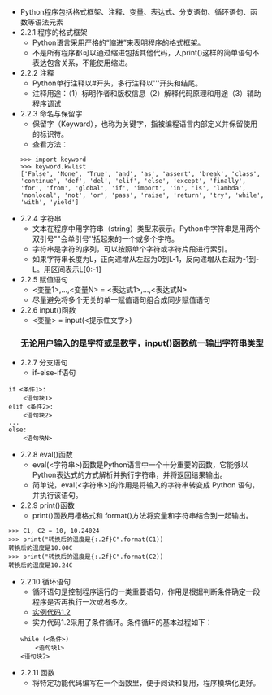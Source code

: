 - Python程序包括格式框架、注释、变量、表达式、分支语句、循环语句、函数等语法元素
- 2.2.1 程序的格式框架
  - Python语言采用严格的“缩进”来表明程序的格式框架。
  - 不是所有程序都可以通过缩进包括其他代码，入print()这样的简单语句不表达包含关系，不能使用缩进。
- 2.2.2 注释
  - Python单行注释以#开头，多行注释以'''开头和结尾。
  - 注释用途：（1）标明作者和版权信息（2）解释代码原理和用途（3）辅助程序调试
- 2.2.3 命名与保留字
  - 保留字（Keyward），也称为关键字，指被编程语言内部定义并保留使用的标识符。
  - 查看方法：
  ```
  >>> import keyword
  >>> keyword.kwlist
  ['False', 'None', 'True', 'and', 'as', 'assert', 'break', 'class', 'continue', 'def', 'del', 'elif', 'else', 'except', 'finally', 'for', 'from', 'global', 'if', 'import', 'in', 'is', 'lambda', 'nonlocal', 'not', 'or', 'pass', 'raise', 'return', 'try', 'while', 'with', 'yield']
  ```
- 2.2.4 字符串
  - 文本在程序中用字符串（string）类型来表示。Python中字符串是用两个双引号""会单引号''括起来的一个或多个字符。
  - 字符串是字符的序列，可以按照单个字符或字符片段进行索引。
  - 如果字符串长度为L，正向递增从左起为0到L-1，反向递增从右起为-1到-L。用区间表示L[0:-1]
- 2.2.5 赋值语句
  - <变量1>,...,<变量N> = <表达式1>,...,<表达式N>
  - 尽量避免将多个无关的单一赋值语句组合成同步赋值语句
- 2.2.6 input()函数
  - <变量> = input(<提示性文字>)
   ### 无论用户输入的是字符或是数字，input()函数统一输出字符串类型
- 2.2.7 分支语句
  - if-else-if语句
```
if <条件1>:
    <语句块1>
elif <条件2>:
    <语句块2>
...
else:
    <语句块N>
```
- 2.2.8 eval()函数
  - eval(<字符串>)函数是Python语言中一个十分重要的函数，它能够以Python表达式的方式解析并执行字符串，并将返回结果输出。
  - 简单说，eval(<字符串>)的作用是将输入的字符串转变成 Python 语句，并执行该语句。
- 2.2.9 print()函数
  - print()函数用槽格式和 format()方法将变量和字符串结合到一起输出。
```
>>> C1, C2 = 10, 10.24024
>>> print("转换后的温度是{:.2f}C".format(C1))
转换后的温度是10.00C
>>> print("转换后的温度是{:.2f}C".format(C2))
转换后的温度是10.24C

```
- 2.2.10 循环语句
  - 循环语句是控制程序运行的一类重要语句，作用是根据判断条件确定一段程序是否再执行一次或者多次。
  - [实例代码1.2]()
  - 实力代码1.2采用了条件循环。条件循环的基本过程如下：
  ```
  while (<条件>)
      <语句块1>
  <语句块2>
  ```
 - 2.2.11 函数
   - 将特定功能代码编写在一个函数里，便于阅读和复用，程序模块化更好。
